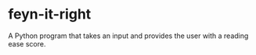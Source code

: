 # feyn-it-right
A Python program that takes an input and provides the user with a reading ease score.
